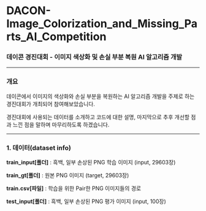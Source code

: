 # DACON-Image_Colorization_and_Missing_Parts_AI_Competition
### 데이콘 경진대회 - 이미지 색상화 및 손실 부분 복원 AI 알고리즘 개발
- - -
### 개요

데이콘에서 이미지의 색상화와 손실 부분을 복원하는 AI 알고리즘 개발을 주제로 하는 경진대회가 개최되어 참여해보았습니다.

경진대회에 사용되는 데이터를 소개하고 코드에 대한 설명, 마지막으로 추후 개선할 점과 느낀 점을 말하며 마무리하도록 하겠습니다. 

- - -

### 1. 데이터(dataset info)

__train_input[폴더]__ : 흑백, 일부 손상된 PNG 학습 이미지 (input, 29603장)

__train_gt[폴더]__ : 원본 PNG 이미지 (target, 29603장)

__train.csv[파일]__ : 학습을 위한 Pair한 PNG 이미지들의 경로




__test_input[폴더]__ : 흑백, 일부 손상된 PNG 평가 이미지 (input, 100장)
